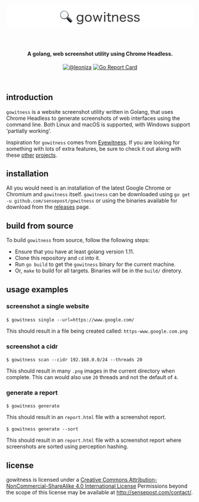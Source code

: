 <h1 align="center">
  <br>
  <a href="https://github.com/sensepost/objection">
    <img src="images/gowitness-logo.png" alt="objection"></a>
  <br>
  <br>
</h1>

<h4 align="center">A golang, web screenshot utility using Chrome Headless.</h4>
<p align="center">
  <a href="https://twitter.com/leonjza"><img src="https://img.shields.io/badge/Twitter-%40leonjza-blue.svg" alt="@leonjza" height="18"></a>
  <a href="https://goreportcard.com/report/github.com/sensepost/gowitness"><img src="https://goreportcard.com/badge/github.com/sensepost/gowitness" alt="Go Report Card" height="18"></a>
</p>
<br>

## introduction

`gowitness` is a website screenshot utility written in Golang, that uses Chrome Headless to generate screenshots of web interfaces using the command line. Both Linux and macOS is supported, with Windows support 'partially working'.

Inspiration for `gowitness` comes from [Eyewitness](https://github.com/ChrisTruncer/EyeWitness). If you are looking for something with lots of extra features, be sure to check it out along with these [other](https://github.com/afxdub/http-screenshot-html) [projects](https://github.com/breenmachine/httpscreenshot).

## installation

All you would need is an installation of the latest Google Chrome or Chromium and `gowitness` itself. `gowitness` can be downloaded using `go get -u github.com/sensepost/gowitness` or using the
binaries available for download from the [releases](https://github.com/sensepost/gowitness/releases) page.

## build from source

To build `gowitness` from source, follow the following steps:

* Ensure that you have at least golang version 1.11.
* Clone this repository and `cd` into it.
* Run `go build` to get the `gowitness` binary for the current machine.
* Or, `make` to build for all targets. Binaries will be in the `build/` diretory.

## usage examples

### screenshot a single website

`$ gowitness single --url=https://www.google.com/`

This should result in a file being created called: `https-www.google.com.png`

### screenshot a cidr

`$ gowitness scan --cidr 192.168.0.0/24 --threads 20`

This should result in many `.png` images in the current directory when complete. This can would also use `20` threads and not the default of `4`.

### generate a report

`$ gowitness generate`

This should result in an `report.html` file with a screenshot report.

`$ gowitness generate --sort`

This should result in an `report.html` file with a screenshot report where screenshots are sorted using perception hashing.

## license

gowitness is licensed under a [Creative Commons Attribution-NonCommercial-ShareAlike 4.0 International License](http://creativecommons.org/licenses/by-nc-sa/4.0/) Permissions beyond the scope of this license may be available at http://sensepost.com/contact/.
